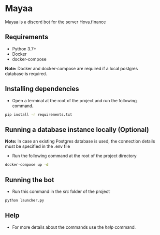 # Mayaa
Mayaa is a discord bot for the server Hova.finance

## Requirements
 - Python 3.7+
 - Docker
 - docker-compose

**Note:** Docker and docker-compose are required if a local postgres database is required.

## Installing dependencies
 - Open a terminal at the root of the project and run the following command.
```bash
pip install -r requirements.txt
```

## Running a database instance locally (Optional)
 **Note:** In case an existing Postgres database is used, the connection details must be specified in the .env file

 - Run the following command at the root of the project directory
```bash
docker-compose up -d
```

## Running the bot
 - Run this command in the *src* folder of the project 
```bash
python launcher.py
```

## Help
 - For more details about the commands use the *help* command.